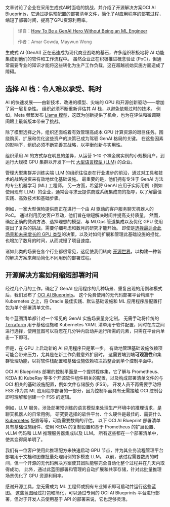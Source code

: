 
<!--
title: 无需机器学习背景，也能成为GenAI英雄
cover: https://cdn.thenewstack.io/media/2025/06/ea44f3bb-genai-hero-without-ml-engineer.jpg
summary: 文章讨论了企业在采用生成式AI时面临的挑战，并介绍了开源解决方案OCI AI Blueprints，它通过提供预配置的部署清单文件，简化了AI应用程序的部署过程，缩短了部署时间，提高了GPU资源利用率。
-->

文章讨论了企业在采用生成式AI时面临的挑战，并介绍了开源解决方案OCI AI Blueprints，它通过提供预配置的部署清单文件，简化了AI应用程序的部署过程，缩短了部署时间，提高了GPU资源利用率。

> 译自：[How To Be a GenAI Hero Without Being an ML Engineer](https://thenewstack.io/how-to-be-a-genai-hero-without-being-an-ml-engineer/)
> 
> 作者：Amar Gowda, Maywun Wong

生成式 AI (GenAI) 正在迅速成为现代商业战略的基石，许多组织积极地将 AI 功能集成到他们的软件和工作流程中。 虽然企业正在积极推进概念验证 (PoC)，但通常需要专业的知识才能将这些转化为生产工作负载，这在超越初始实施方面造成了障碍。

## 选择 AI 栈：令人难以承受、耗时

AI 的快速发展——由新技术、改进的模型、尖端的 GPU 和开源创新驱动——增加了另一层复杂性。 组织必须不断重新评估其 AI 栈，以避免依赖过时的技术。 例如，Meta 频繁发布 [Llama 模型](https://thenewstack.io/get-started-with-metas-llama-stack-using-conda-and-ollama/)，这既为创新提供了机会，也为在评估和微调期间跟上最新版本带来了挑战。

除了模型选择之外，组织还面临着有效管理高成本 GPU 计算资源的艰巨任务。围绕购买、扩展和优化这些资产的决策已成为驾驭 GenAI 格局的关键。 在这些因素的影响下，组织必须不断完善其战略，以平衡创新与实用性。

组织采用 AI 的方式存在明显的差异，从运营 1-10 个裸金属实例的小规模用户，到运行大规模 GPU 集群以开发下一代 [大型语言模型 (LLM)](https://thenewstack.io/what-is-a-large-language-model/) 的企业。

管理大型集群并训练尖端 LLM 的组织往往走在行业进步的前沿，通过对工具和技术的战略投资来有效地优化基础设施。 最重要的是，他们拥有专注于 GenAI 方法的专业机器学习 (ML) 工程师。 另一方面，希望将 GenAI 应用于实际用例（例如使用现有 LLM）的企业，通常会寻求云提供商或系统集成商的指导，以了解最佳实践、高效技术和基础步骤。

例如，一家大型保险提供商正在进行一个由 AI 驱动的客户服务聊天机器人的 PoC。 通过利用历史客户互动，他们旨在缩短解决时间并提高支持质量。 然而，确定正确的微调方法、选择理想的模型、与 MLOps 管道集成以及优化 GPU 使用提出了复杂的挑战，需要仔细考虑和数月的研究才能开始。 即使是[选择最适合此场景和未来增长的 GPU 类型](https://thenewstack.io/ebooks/cloud-infrastructure/developers-guide-to-cloud-infrastructure-efficiency-and-sustainability/)的决策，以及对如何扩展和管理此基础设施的担忧，也增加了数月的时间，从而减慢了项目速度。

诸如此类的场景在各个行业都很常见，这促使我们转向 [开源世界](https://thenewstack.io/open-source/)，以构建一种新的解决方案来帮助简化不同用例的部署过程。

## 开源解决方案如何缩短部署时间

经过几个月的工作，确定了 GenAI 应用程序的几种场景、重复出现的用例和模式后，我们发布了 [OCI AI Blueprints](http://www.oracle.com/application-development/ai-blueprints/?source=:ex:pw:::::TNS_OCIAIBlueprints_C&SC=:ex:pw:::::TNS_OCIAIBlueprints_C&pcode=)。 这个免费使用的无代码部署平台构建于 Kubernetes 之上，将 Oracle 最佳实践、默认基础设施和 ML 应用程序层配置打包为单个部署清单文件。

每个蓝图清单都针对一个常见的 GenAI 实施场景量身定制。 无需手动将传统的 [Terraform](https://thenewstack.io/how-to-use-terraforms-for_each-with-examples/) 用于基础设施和 Kubernetes YAML 清单用于软件配置，同时在库之间进行选择，使用蓝图可以将您在几分钟内启动并运行所需的元素，只需在平台内单击一下即可。

但是，在 GPU 上启动新的 AI 应用程序只是第一步。 有效地管理基础设施依赖项可能会带来压力，尤其是在新工作负载意外扩展时。 这需要端到端**可观测性**和集群管理功能，以将软件栈配置和基础设施依赖项决策整合到单个控制平面中。

OCI AI Blueprints 部署的控制平面是一个提供程序集，它了解与 Prometheus、KEDA 和 KubeRay 等多个开源软件组件相关的配置，以及构成部署清单文件的与 OCI 相关的基础设施配置，例如文件存储服务 (FSS)。 开发人员不再需要手动将 FSS 作为其 ML 应用程序部署的一部分，因为控制平面具有无需接触 OCI 控制台即可理解和创建一个 FSS 的逻辑。

例如，LLM 服务，涉及部署预训练的语言模型来处理生产环境中的推理请求，是聊天机器人的日常用例。 研究要选择的软件平台、什么硬件是最佳的、需要什么 [Kubernetes](https://thenewstack.io/kubernetes/) 配置等等，可能需要数周的评估。 以下 OCI AI Blueprint 部署清单具有基础设施组件、使用 KEDA 的复制设置和基于 Prometheus 的扩展设置、vLLM 代码和 LLM 推理服务器集成以及 LLM。 所有这些都在一个部署清单中，使其变得简单明了。

我们有一位客户使用此推理配方来快速启动 GPU 节点，并为其业务流程管理平台部署用于文档和图像批量处理用例的多模态 LLM。 以前，该过程需要数周的时间，但一个开源的无代码解决方案使其团队能够完全自动化整个过程并在几天内取得成功。 此外，通过此蓝图部署和管理的自动扩展和共享存储，针对此批量推理场景优化了 GPU 资源利用率。

感谢开源工具，您无需成为 ML 工程师或拥有专业知识即可启动并运行这些蓝图。 这些蓝图经过打包和简化，可以通过专用的 OCI AI Blueprints 平台进行部署，但对于开发人员使用基于 API 的部署来说，它也足够灵活。